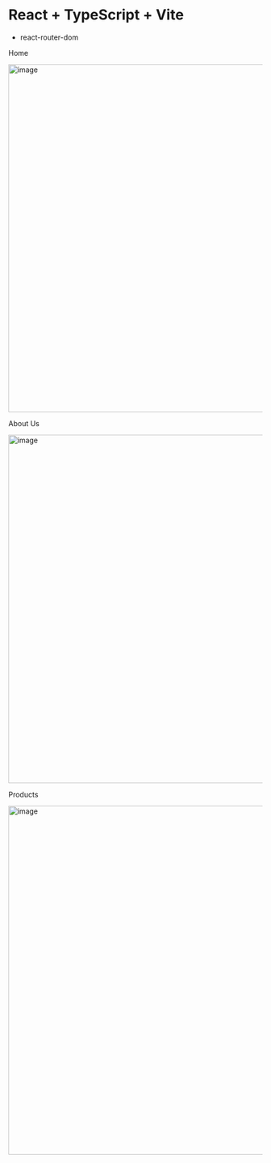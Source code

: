 # React + TypeScript + Vite

+ react-router-dom

Home

<img width="823" height="688" alt="image" src="https://github.com/user-attachments/assets/c60c69a9-3145-474a-8d38-686355c1fbaf" />

About Us

<img width="826" height="689" alt="image" src="https://github.com/user-attachments/assets/a75207cc-96cc-4f4f-90c2-31832d99c265" />

Products

<img width="809" height="690" alt="image" src="https://github.com/user-attachments/assets/7916748d-fa22-4edb-aa03-e00b182e12ed" />






